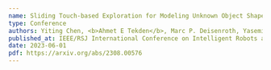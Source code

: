 ```yaml
---
name: Sliding Touch-based Exploration for Modeling Unknown Object Shape with Multi-fingered Hands
type: Conference
authors: Yiting Chen, <b>Ahmet E Tekden</b>, Marc P. Deisenroth, Yasemin Bekiroglu
published_at: IEEE/RSJ International Conference on Intelligent Robots and Systems (IROS)
date: 2023-06-01
pdf: https://arxiv.org/abs/2308.00576
---
```

